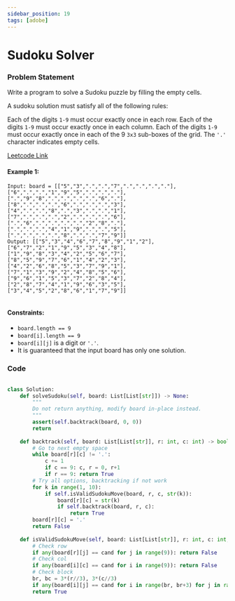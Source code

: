 ```yaml
---
sidebar_position: 19
tags: [adobe]
---
```


# Sudoku Solver

### Problem Statement

Write a program to solve a Sudoku puzzle by filling the empty cells.

A sudoku solution must satisfy all of the following rules:

Each of the digits `1-9` must occur exactly once in each row.
Each of the digits `1-9` must occur exactly once in each column.
Each of the digits `1-9` must occur exactly once in each of the 9 `3x3` sub-boxes of the grid.
The `'.'` character indicates empty cells.

[Leetcode Link](https://leetcode.com/problems/sudoku-solver/)

#### Example 1:

```
Input: board = [["5","3",".",".","7",".",".",".","."],["6",".",".","1","9","5",".",".","."],[".","9","8",".",".",".",".","6","."],["8",".",".",".","6",".",".",".","3"],["4",".",".","8",".","3",".",".","1"],["7",".",".",".","2",".",".",".","6"],[".","6",".",".",".",".","2","8","."],[".",".",".","4","1","9",".",".","5"],[".",".",".",".","8",".",".","7","9"]]
Output: [["5","3","4","6","7","8","9","1","2"],["6","7","2","1","9","5","3","4","8"],["1","9","8","3","4","2","5","6","7"],["8","5","9","7","6","1","4","2","3"],["4","2","6","8","5","3","7","9","1"],["7","1","3","9","2","4","8","5","6"],["9","6","1","5","3","7","2","8","4"],["2","8","7","4","1","9","6","3","5"],["3","4","5","2","8","6","1","7","9"]]


```

#### Constraints:

- `board.length == 9`
- `board[i].length == 9`
- `board[i][j]` is a digit or `'.'`.
- It is guaranteed that the input board has only one solution.

### Code

```python title="Python Code"

class Solution:
    def solveSudoku(self, board: List[List[str]]) -> None:
        """
        Do not return anything, modify board in-place instead.
        """
        assert(self.backtrack(board, 0, 0))
        return
                    
    def backtrack(self, board: List[List[str]], r: int, c: int) -> bool:
        # Go to next empty space
        while board[r][c] != '.':
            c += 1
            if c == 9: c, r = 0, r+1
            if r == 9: return True
        # Try all options, backtracking if not work
        for k in range(1, 10):
            if self.isValidSudokuMove(board, r, c, str(k)):
                board[r][c] = str(k)
                if self.backtrack(board, r, c):
                    return True
        board[r][c] = '.'
        return False
    
    def isValidSudokuMove(self, board: List[List[str]], r: int, c: int, cand: int) -> bool:
        # Check row
        if any(board[r][j] == cand for j in range(9)): return False
        # Check col
        if any(board[i][c] == cand for i in range(9)): return False
        # Check block
        br, bc = 3*(r//3), 3*(c//3)
        if any(board[i][j] == cand for i in range(br, br+3) for j in range(bc, bc+3)): return False
        return True
```

